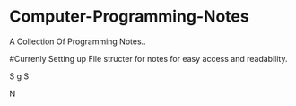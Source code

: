 # Computer-Programming-Notes
A Collection Of Programming Notes..

#Currenly Setting up File structer for notes for easy access and readability.

S
g 
 S

N
